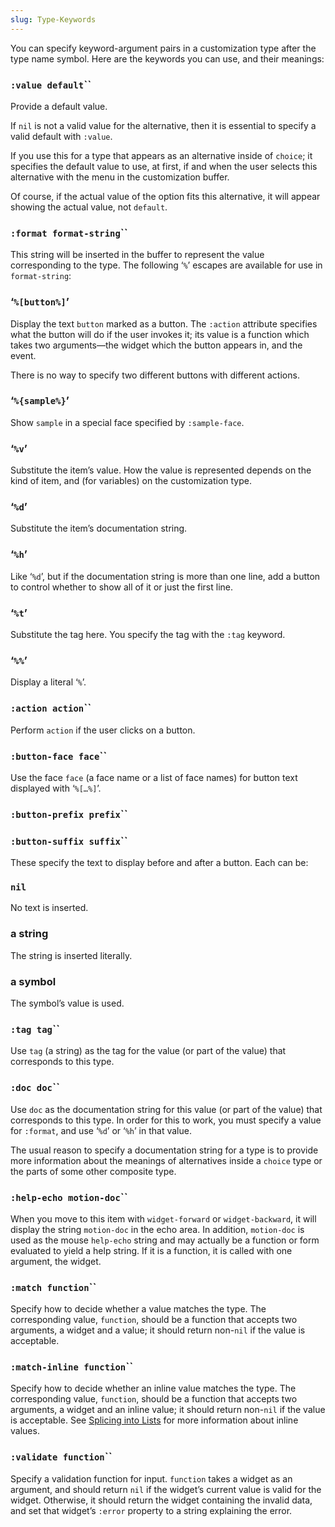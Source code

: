 ```yaml
---
slug: Type-Keywords
---
```


You can specify keyword-argument pairs in a customization type after the type name symbol. Here are the keywords you can use, and their meanings:

### <span className="tag :valuedefault">`:value default`</span>``

Provide a default value.

If `nil` is not a valid value for the alternative, then it is essential to specify a valid default with `:value`.

If you use this for a type that appears as an alternative inside of `choice`; it specifies the default value to use, at first, if and when the user selects this alternative with the menu in the customization buffer.

Of course, if the actual value of the option fits this alternative, it will appear showing the actual value, not `default`.

### <span className="tag :formatformat-string">`:format format-string`</span>``

This string will be inserted in the buffer to represent the value corresponding to the type. The following ‘`%`’ escapes are available for use in `format-string`:

### ‘`%[button%]`’

Display the text `button` marked as a button. The `:action` attribute specifies what the button will do if the user invokes it; its value is a function which takes two arguments—the widget which the button appears in, and the event.

There is no way to specify two different buttons with different actions.

### ‘`%{sample%}`’

Show `sample` in a special face specified by `:sample-face`.

### ‘`%v`’

Substitute the item’s value. How the value is represented depends on the kind of item, and (for variables) on the customization type.

### ‘`%d`’

Substitute the item’s documentation string.

### ‘`%h`’

Like ‘`%d`’, but if the documentation string is more than one line, add a button to control whether to show all of it or just the first line.

### ‘`%t`’

Substitute the tag here. You specify the tag with the `:tag` keyword.

### ‘`%%`’

Display a literal ‘`%`’.

### <span className="tag :actionaction">`:action action`</span>``

Perform `action` if the user clicks on a button.

### <span className="tag :button-faceface">`:button-face face`</span>``

Use the face `face` (a face name or a list of face names) for button text displayed with ‘`%[…%]`’.

### <span className="tag :button-prefixprefix">`:button-prefix prefix`</span>``

### <span className="tag :button-suffixsuffix">`:button-suffix suffix`</span>``

These specify the text to display before and after a button. Each can be:

### `nil`

No text is inserted.

### a string

The string is inserted literally.

### a symbol

The symbol’s value is used.

### <span className="tag :tagtag">`:tag tag`</span>``

Use `tag` (a string) as the tag for the value (or part of the value) that corresponds to this type.

### <span className="tag :docdoc">`:doc doc`</span>``

Use `doc` as the documentation string for this value (or part of the value) that corresponds to this type. In order for this to work, you must specify a value for `:format`, and use ‘`%d`’ or ‘`%h`’ in that value.

The usual reason to specify a documentation string for a type is to provide more information about the meanings of alternatives inside a `choice` type or the parts of some other composite type.

### <span className="tag :help-echomotion-doc">`:help-echo motion-doc`</span>``

When you move to this item with `widget-forward` or `widget-backward`, it will display the string `motion-doc` in the echo area. In addition, `motion-doc` is used as the mouse `help-echo` string and may actually be a function or form evaluated to yield a help string. If it is a function, it is called with one argument, the widget.

### <span className="tag :matchfunction">`:match function`</span>``

Specify how to decide whether a value matches the type. The corresponding value, `function`, should be a function that accepts two arguments, a widget and a value; it should return non-`nil` if the value is acceptable.

### <span className="tag :match-inlinefunction">`:match-inline function`</span>``

Specify how to decide whether an inline value matches the type. The corresponding value, `function`, should be a function that accepts two arguments, a widget and an inline value; it should return non-`nil` if the value is acceptable. See [Splicing into Lists](Splicing-into-Lists) for more information about inline values.

### <span className="tag :validatefunction">`:validate function`</span>``

Specify a validation function for input. `function` takes a widget as an argument, and should return `nil` if the widget’s current value is valid for the widget. Otherwise, it should return the widget containing the invalid data, and set that widget’s `:error` property to a string explaining the error.
